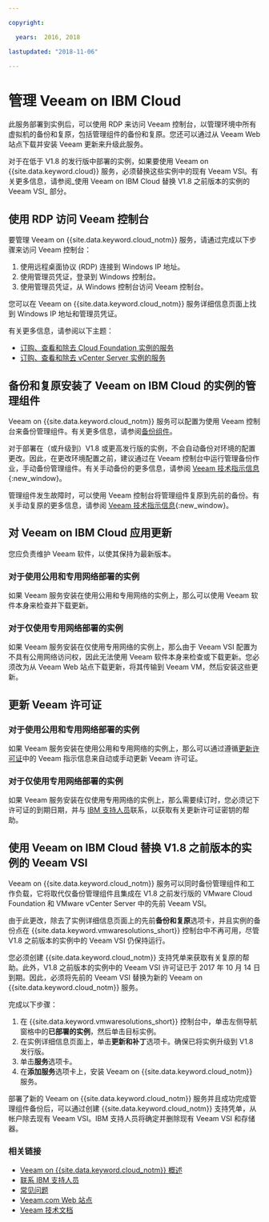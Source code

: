 ```yaml
---

copyright:

  years:  2016, 2018

lastupdated: "2018-11-06"

---
```


# 管理 Veeam on IBM Cloud

此服务部署到实例后，可以使用 RDP 来访问 Veeam 控制台，以管理环境中所有虚拟机的备份和复原，包括管理组件的备份和复原。您还可以通过从 Veeam Web 站点下载并安装 Veeam 更新来升级此服务。

对于在低于 V1.8 的发行版中部署的实例，如果要使用 Veeam on {{site.data.keyword.cloud}} 服务，必须替换这些实例中的现有 Veeam VSI。有关更多信息，请参阅_使用 Veeam on IBM Cloud 替换 V1.8 之前版本的实例的 Veeam VSI_ 部分。

## 使用 RDP 访问 Veeam 控制台

要管理 Veeam on {{site.data.keyword.cloud_notm}} 服务，请通过完成以下步骤来访问 Veeam 控制台：
1. 使用远程桌面协议 (RDP) 连接到 Windows IP 地址。
2. 使用管理员凭证，登录到 Windows 控制台。
3. 使用管理员凭证，从 Windows 控制台访问 Veeam 控制台。

您可以在 Veeam on {{site.data.keyword.cloud_notm}} 服务详细信息页面上找到 Windows IP 地址和管理员凭证。

有关更多信息，请参阅以下主题：
* [订购、查看和除去 Cloud Foundation 实例的服务](../sddc/sd_addingremovingservices.html)
* [订购、查看和除去 vCenter Server 实例的服务](../vcenter/vc_addingremovingservices.html)

## 备份和复原安装了 Veeam on IBM Cloud 的实例的管理组件

Veeam on {{site.data.keyword.cloud_notm}} 服务可以配置为使用 Veeam 控制台来备份管理组件。有关更多信息，请参阅[备份组件](../archiref/solution/solution_backingup.html)。

对于部署在（或升级到）V1.8 或更高发行版的实例，不会自动备份对环境的配置更改。因此，在更改环境配置之前，建议通过在 Veeam 控制台中运行管理备份作业，手动备份管理组件。有关手动备份的更多信息，请参阅 [Veeam 技术指示信息](https://helpcenter.veeam.com/backup/vsphere/scheduing_manual.html){:new_window}。

管理组件发生故障时，可以使用 Veeam 控制台将管理组件复原到先前的备份。有关手动复原的更多信息，请参阅 [Veeam 技术指示信息]( https://helpcenter.veeam.com/backup/vsphere/performing_full_recovery.html){:new_window}。

## 对 Veeam on IBM Cloud 应用更新

您应负责维护 Veeam 软件，以使其保持为最新版本。

### 对于使用公用和专用网络部署的实例

如果 Veeam 服务安装在使用公用和专用网络的实例上，那么可以使用 Veeam 软件本身来检查并下载更新。

### 对于仅使用专用网络部署的实例

如果 Veeam 服务安装在仅使用专用网络的实例上，那么由于 Veeam VSI 配置为不具有公用网络访问权，因此无法使用 Veeam 软件本身来检查或下载更新。您必须改为从 Veeam Web 站点下载更新，将其传输到 Veeam VM，然后安装这些更新。

## 更新 Veeam 许可证

### 对于使用公用和专用网络部署的实例

如果 Veeam 服务安装在使用公用和专用网络的实例上，那么可以通过遵循[更新许可证]( https://helpcenter.veeam.com/docs/backup/vsphere/license_update.html)中的 Veeam 指示信息来自动或手动更新 Veeam 许可证。

### 对于仅使用专用网络部署的实例

如果 Veeam 服务安装在仅使用专用网络的实例上，那么需要续订时，您必须记下许可证的到期日期，并与 [IBM 支持人员](../vmonic/trbl_support.html)联系，以获取有关更新许可证密钥的帮助。

## 使用 Veeam on IBM Cloud 替换 V1.8 之前版本的实例的 Veeam VSI

Veeam on {{site.data.keyword.cloud_notm}} 服务可以同时备份管理组件和工作负载，它将取代仅备份管理组件且集成在 V1.8 之前发行版的 VMware Cloud Foundation 和 VMware vCenter Server 中的先前 Veeam VSI。

由于此更改，除去了实例详细信息页面上的先前**备份和复原**选项卡，并且实例的备份点在 {{site.data.keyword.vmwaresolutions_short}} 控制台中不再可用，尽管 V1.8 之前版本的实例中的 Veeam VSI 仍保持运行。

您必须创建 {{site.data.keyword.cloud_notm}} 支持凭单来获取有关复原的帮助。此外，V1.8 之前版本的实例中的 Veeam VSI 许可证已于 2017 年 10 月 14 日到期。因此，必须将先前的 Veeam VSI 替换为新的 Veeam on {{site.data.keyword.cloud_notm}} 服务。

完成以下步骤：
1. 在 {{site.data.keyword.vmwaresolutions_short}} 控制台中，单击左侧导航窗格中的**已部署的实例**，然后单击目标实例。
2. 在实例详细信息页面上，单击**更新和补丁**选项卡。确保已将实例升级到 V1.8 发行版。
3. 单击**服务**选项卡。
4. 在**添加服务**选项卡上，安装 Veeam on {{site.data.keyword.cloud_notm}} 服务。

部署了新的 Veeam on {{site.data.keyword.cloud_notm}} 服务并且成功完成管理组件备份后，可以通过创建 {{site.data.keyword.cloud_notm}} 支持凭单，从帐户除去现有 Veeam VSI。IBM 支持人员将确定并删除现有 Veeam VSI 和存储器。

### 相关链接

* [Veeam on {{site.data.keyword.cloud_notm}} 概述](veeam_considerations.html)
* [联系 IBM 支持人员](../vmonic/trbl_support.html)
* [常见问题](../vmonic/faq.html)
* [Veeam.com Web 站点](https://www.veeam.com/)
* [Veeam 技术文档](https://www.veeam.com/documentation-guides-datasheets.html)
